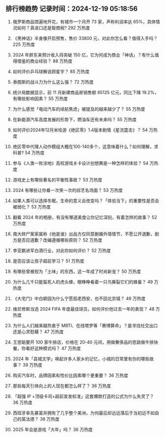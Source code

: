 
## 排行榜趋势 记录时间：2024-12-19 05:18:56
  
  1. 俄罗斯商品馆遍地开花，有城市一个月开 73 家，声称利润率达 65%，具体情况如何？真进口还是智商税? 292 万热度
    
  2. 《黑神话》半身像开启预售，售价 33800 元，对此你怎么看？值得入手吗？ 225 万热度
    
  3. 2024 年胖东来预计收入将突破 150 亿，它为何成为商业「神话」？有什么值得借鉴的商业经验？ 88 万热度
    
  4. 如何评价乒乓球解说顾星宇？ 85 万热度
    
  5. 泰图斯的战斗力为什么这么强？ 72 万热度
    
  6. 统计局数据显示，前 11 月新建商品房销售额 85125 亿元，同比下降 19.2%，有哪些影响因素？ 55 万热度
    
  7. 为什么感觉「电动汽车的续航焦虑」被提及的越来越少了？ 55 万热度
    
  8. 在新能源汽车高度发展的形势下，燃油车还有未来吗？ 55 万热度
    
  9. 如何评价2024年12月米哈游《绝区零》1.4版本剧情《星流霆击》？ 54 万热度
    
  10. 绝区零中代理人动作模组大概在100-140多个，这意味着什么？如何理解，求科普? 54 万热度
    
  11. 参与《人类一败涂地》高校游戏关卡设计创想赛是一种怎样的体验？ 54 万热度
    
  12. 游戏史上有哪些著名的平衡性事故？ 53 万热度
    
  13. 2024 有哪些让你看一次笑一次的综艺名场面？ 53 万热度
    
  14. 如果人类可以选择冬眠，生命的意义会改变吗？「体验当下」的重要性是否会被弱化？ 53 万热度
    
  15. 翻看 2024 年的相册，有没有哪道美食让你记忆深刻，有着怎样的故事？ 52 万热度
    
  16. 南大碎尸案家属称《他是谁》出品方仅同意删婚外情情节，不愿公开道歉，剧方是否应道歉？改编遵循哪些原则？ 52 万热度
    
  17. 李亚鹏进军白酒行业，对此你如何评价？ 52 万热度
    
  18. 是否应该让孩子超前学习？ 51 万热度
    
  19. 有哪些曾被视为「土味」的东西，这一年成了时尚新宠？ 50 万热度
    
  20. 为什么几千只能蜇死人的虎头蜂，眼睁睁看着一只鸟撕裂它们的蜂巢？ 49 万热度
    
  21. 《大宅门》中白颖园为什么宁愿孤老西安，也不回北京城？ 49 万热度
    
  22. 维尼修斯当选 2024 FIFA 年度最佳球员，如何评价他过去一年的表现？ 48 万热度
    
  23. 为什么人们越来越热衷于 MBTI、在线塔罗等「赛博算命」？是寻找社交出口还是心灵慰藉？ 47 万热度
    
  24. 王思聪要开 100 家牛排店，价格在 20-40 元间，用做奢侈品的思路做牛排快餐，你看好这种模式吗？ 47 万热度
    
  25. 2024 年「县城文学」唤起许多人家乡的记忆，小城的日常里有你的哪些故事？ 39 万热度
    
  26. 购买汽车时，品牌因素和性价比因素哪个更重要？ 36 万热度
    
  27. 那些每天引体向上的人现在都怎么样了？ 36 万热度
    
  28. 「超强 IP +顶级卡司+超前宣发标准」这套爆款打造的公式为什么失灵了？ 36 万热度
    
  29. 西班牙率先暴富并拥有了几乎整个美洲，为何最后却远远落后于当初远不如自己的英法德？ 36 万热度
    
  30. 2025 年会是游戏「大年」吗？ 36 万热度
    
